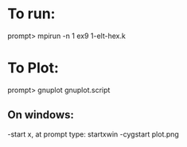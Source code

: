 # To run: 
prompt> mpirun -n 1 ex9 1-elt-hex.k

# To Plot:
prompt> gnuplot gnuplot.script

## On windows:
-start x, at prompt type: startxwin
-cygstart plot.png
